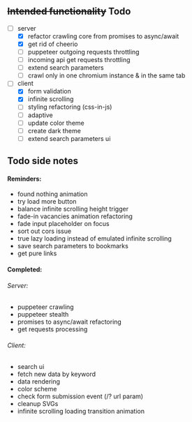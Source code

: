 ## ~~Intended functionality~~ Todo

- [ ] server
  - [x] refactor crawling core from promises to async/await
  - [x] get rid of cheerio
  - [ ] puppeteer outgoing requests throttling
  - [ ] incoming api get requests throttling
  - [ ] extend search parameters
  - [ ] crawl only in one chromium instance & in the same tab
- [ ] client
  - [x] form validation
  - [x] infinite scrolling
  - [ ] styling refactoring (css-in-js)
  - [ ] adaptive
  - [ ] update color theme
  - [ ] create dark theme
  - [ ] extend search parameters ui

## Todo side notes

#### Reminders:

- found nothing animation
- try load more button
- balance infinite scrolling height trigger
- fade-in vacancies animation refactoring
- fade input placeholder on focus
- sort out cors issue
- true lazy loading instead of emulated infinite scrolling
- save search parameters to bookmarks
- get pure links

#### Completed:

###### Server:

- puppeteer crawling
- puppeteer stealth
- promises to async/await refactoring
- get requests processing

###### Client:

- search ui
- fetch new data by keyword
- data rendering
- color scheme
- check form submission event (/? url param)
- cleanup SVGs
- infinite scrolling loading transition animation
